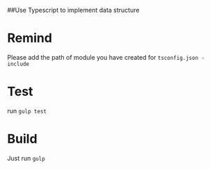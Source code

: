 ##Use Typescript to implement data structure

# Remind
Please add the path of module you have created for `tsconfig.json - include`

# Test
run `gulp test`

# Build
Just run `gulp`